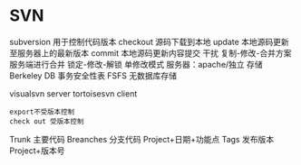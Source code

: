 # SVN

subversion
	用于控制代码版本
checkout 源码下载到本地
update 本地源码更新至服务器上的最新版本
commit 本地源码更新内容提交
干扰
	复制-修改-合并方案
		服务端进行合并
	锁定-修改-解锁
		单修改模式
服务器：apache/独立
存储
	Berkeley DB 事务安全性表
	FSFS 无数据库存储
	
visualsvn server
tortoisesvn client

	export不受版本控制
	check out 受版本控制
	
Trunk 主要代码
Breanches 分支代码
	Project+日期+功能点
Tags 发布版本
	Project+版本号

